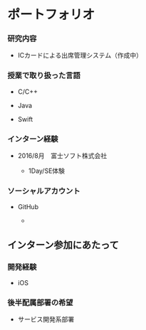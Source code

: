 # ポートフォリオ

### 研究内容

* ICカードによる出席管理システム（作成中）

### 授業で取り扱った言語

* C/C++

* Java

* Swift

### インターン経験

- 2016/8月　富士ソフト株式会社

  - 1Day/SE体験

### ソーシャルアカウント

- GitHub

  -

## インターン参加にあたって

### 開発経験

* iOS

### 後半配属部署の希望
* サービス開発系部署
